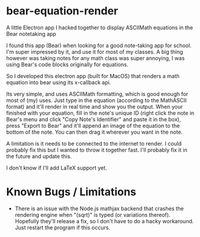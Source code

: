 # bear-equation-render
A little Electron app I hacked together to display ASCIIMath equations in the Bear notetaking app

I found this app (Bear) when looking for a good note-taking app for school. I'm super impressed by it, and use it for most of my classes. A big thing however was taking notes for any math class was super annoying, I was using Bear's code blocks originally for equations.

So I developed this electron app (built for MacOS) that renders a math equation into bear using its x-callback api.

Its very simple, and uses ASCIIMath formatting, which is good enough for most of (my) uses. Just type in the equation (according to the MathASCII format) and it'll render in real time and show you the output. When your finished with your equation, fill in the note's unique ID (right click the note in Bear's menu and click "Copy Note's Identifier" and paste it in the box), press "Export to Bear" and it'll append an image of the equation to the bottom of the note. You can then drag it wherever you want in the note.

A limitation is it needs to be connected to the internet to render. I could probably fix this but I wanted to throw it together fast. I'll probably fix it in the future and update this.

I don't know if I'll add LaTeX support yet.

# Known Bugs / Limitations

- There is an issue with the Node.js mathjax backend that crashes the rendering engine when "(sqrt)" is typed (or variations thereof). Hopefully they'll release a fix, so I don't have to do a hacky workaround. Just restart the program if this occurs.
